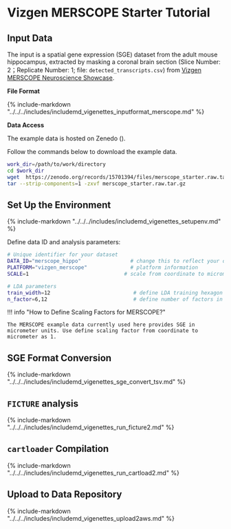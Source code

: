 # Vizgen MERSCOPE Starter Tutorial

## Input Data

The input is a spatial gene expression (SGE) dataset from the adult mouse hippocampus, extracted by masking a coronal brain section (Slice Number: 2；Replicate Number: 1; file: `detected_transcripts.csv`) from [Vizgen MERSCOPE Neuroscience Showcase](https://vizgen.com/applications/neuroscience-showcase/).

**File Format**

{%
  include-markdown "../../../includes/includemd_vigenettes_inputformat_merscope.md"
%}

**Data Access**

The example data is hosted on Zenedo ().

Follow the commands below to download the example data.

```bash
work_dir=/path/to/work/directory
cd $work_dir
wget  https://zenodo.org/records/15701394/files/merscope_starter.raw.tar.gz
tar --strip-components=1 -zxvf merscope_starter.raw.tar.gz
```

## Set Up the Environment

{%
  include-markdown "../../../includes/includemd_vigenettes_setupenv.md"
%}

Define data ID and analysis parameters:

```bash
# Unique identifier for your dataset
DATA_ID="merscope_hippo"                # change this to reflect your dataset name
PLATFORM="vizgen_merscope"              # platform information
SCALE=1                               # scale from coordinate to micrometer

# LDA parameters
train_width=12                           # define LDA training hexagon width (comma-separated if multiple widths are applied)
n_factor=6,12                            # define number of factors in LDA training (comma-separated if multiple n-factor are applied)
```

!!! info "How to Define Scaling Factors for MERSCOPE?"

    The MERSCOPE example data currently used here provides SGE in micrometer units. Use define scaling factor from coordinate to micrometer as 1.


## SGE Format Conversion

{%
  include-markdown "../../../includes/includemd_vigenettes_sge_convert_tsv.md"
%}

## `FICTURE` analysis

{%
  include-markdown "../../../includes/includemd_vigenettes_run_ficture2.md"
%}

## `cartloader` Compilation

{%
  include-markdown "../../../includes/includemd_vigenettes_run_cartload2.md"
%}

## Upload to Data Repository
{%
  include-markdown "../../../includes/includemd_vigenettes_upload2aws.md"
%}
